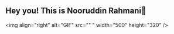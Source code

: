 ## Hey you! This is Nooruddin Rahmani👋
<img align="right" alt="GIF" src=""
" width="500" height="320" />
